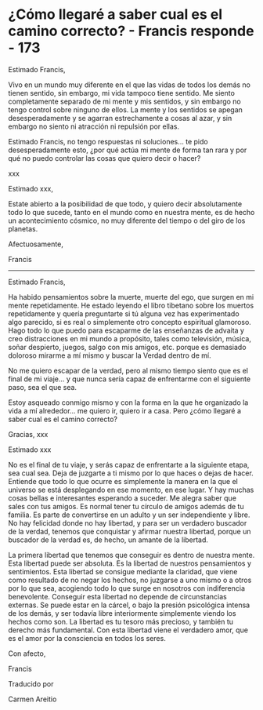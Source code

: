 # ¿Cómo llegaré a saber cual es el camino correcto? - Francis responde - 173

Estimado Francis, 

Vivo en un mundo muy diferente en el que las vidas de todos los demás no tienen sentido, sin embargo, mi vida tampoco tiene sentido. Me siento completamente separado de mi mente y mis sentidos, y sin embargo no tengo control sobre ninguno de ellos. La mente y los sentidos se apegan desesperadamente y se agarran estrechamente a cosas al azar, y sin embargo no siento ni atracción ni repulsión por ellas.

Estimado Francis, no tengo respuestas ni soluciones… te pido desesperadamente esto, ¿por qué actúa mi mente de forma tan rara y por qué no puedo controlar las cosas que quiero decir o hacer?

xxx

Estimado xxx,

Estate abierto a la posibilidad de que todo, y quiero decir absolutamente todo lo que sucede, tanto en el mundo como en nuestra mente, es de hecho un acontecimiento cósmico, no muy diferente del tiempo o del giro de los planetas.

Afectuosamente, 

Francis

***

Estimado Francis,

Ha habido pensamientos sobre la muerte, muerte del ego, que surgen en mi mente repetidamente. He estado leyendo el libro tibetano sobre los muertos repetidamente y quería preguntarte si tú alguna vez has experimentado algo parecido, si es real o simplemente otro concepto espiritual glamoroso. Hago todo lo que puedo para escaparme de las enseñanzas de advaita y creo distracciones en mi mundo a propósito, tales como televisión, música, soñar despierto, juegos, salgo con mis amigos, etc. porque es demasiado doloroso mirarme a mí mismo y buscar la Verdad dentro de mí.

No me quiero escapar de la verdad, pero al mismo tiempo siento que es el final de mi viaje… y que nunca sería capaz de enfrentarme con el siguiente paso, sea el que sea.

Estoy asqueado conmigo mismo y con la forma en la que he organizado la vida a mí alrededor… me quiero ir, quiero ir a casa. Pero ¿cómo llegaré a saber cual es el camino correcto?

Gracias, xxx

Estimado xxx

No es el final de tu viaje, y serás capaz de enfrentarte a la siguiente etapa, sea cual sea. Deja de juzgarte a ti mismo por lo que haces o dejas de hacer. Entiende que todo lo que ocurre es simplemente la manera en la que el universo se está desplegando en ese momento, en ese lugar. Y hay muchas cosas bellas e interesantes esperando a suceder. Me alegra saber que sales con tus amigos. Es normal tener tu círculo de amigos además de tu familia. Es parte de convertirse en un adulto y un ser independiente y libre. No hay felicidad donde no hay libertad, y para ser un verdadero buscador de la verdad, tenemos que conquistar y afirmar nuestra libertad, porque un buscador de la verdad es, de hecho, un amante de la libertad. 

La primera libertad que tenemos que conseguir es dentro de nuestra mente. Esta libertad puede ser absoluta. Es la libertad de nuestros pensamientos y sentimientos. Esta libertad se consigue mediante la claridad, que viene como resultado de no negar los hechos, no juzgarse a uno mismo o a otros por lo que sea, acogiendo todo lo que surge en nosotros con indiferencia benevolente. Conseguir esta libertad no depende de circunstancias externas. Se puede estar en la cárcel, o bajo la presión psicológica intensa de los demás, y ser todavía libre interiormente simplemente viendo los hechos como son. La libertad es tu tesoro más precioso, y también tu derecho más fundamental. Con esta libertad viene el verdadero amor, que es el amor por la consciencia en todos los seres.

Con afecto, 

Francis

Traducido por 

Carmen Areitio


